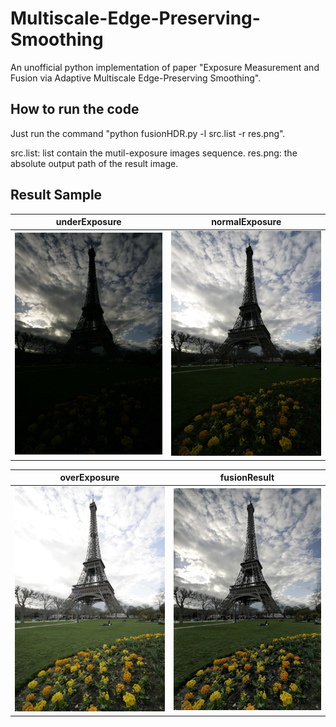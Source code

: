 # Multiscale-Edge-Preserving-Smoothing
An unofficial python implementation of paper "Exposure Measurement and Fusion via Adaptive Multiscale Edge-Preserving Smoothing". 

## How to run the code
Just run the command "python fusionHDR.py -l src.list -r res.png".

src.list: list contain the mutil-exposure images sequence.
res.png: the absolute output path of the result image.

## Result Sample
underExposure|normalExposure
----|-----
![Tower_u](https://github.com/DavidQiuChao/Multiscale-Edge-Preserving-Smoothing/blob/master/under530.png)|![Tower_m](https://github.com/DavidQiuChao/Multiscale-Edge-Preserving-Smoothing/blob/master/mean530.png)

overExposure|fusionResult
----|-----
![Tower_o](https://github.com/DavidQiuChao/Multiscale-Edge-Preserving-Smoothing/blob/master/over530.png)|![Tower](https://github.com/DavidQiuChao/Multiscale-Edge-Preserving-Smoothing/blob/master/res.jpg)
